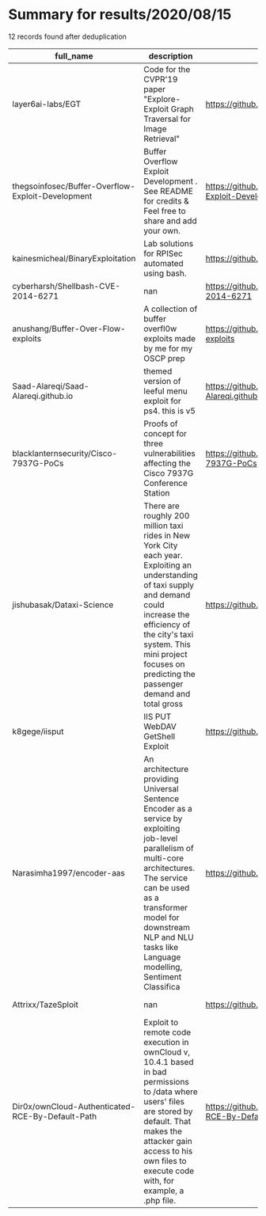 
# Summary for results/2020/08/15
    
12 records found after deduplication

| full_name | description | html_url | matched_list | matched_count | pushed_at | size | stargazers_count | language | forks_count |
|---------------------------------------------------|------------------------------------------------------------------------------------------------------------------------------------------------------------------------------------------------------------------------------------------------------------------|----------------------------------------------------------------------|---------------------------------------------|-----------------|---------------------------|--------|--------------------|------------------|---------------|
| layer6ai-labs/EGT | Code for the CVPR'19 paper "Explore-Exploit Graph Traversal for Image Retrieval" | https://github.com/layer6ai-labs/EGT | ['exploit'] | 1 | 2020-08-15 23:40:19+00:00 | 96499 | 30 | Java | 10 |
| thegsoinfosec/Buffer-Overflow-Exploit-Development | Buffer Overflow Exploit Development . See README for credits & Feel free to share and add your own. | https://github.com/thegsoinfosec/Buffer-Overflow-Exploit-Development | ['exploit'] | 1 | 2020-08-15 15:08:42+00:00 | 108 | 0 | Python | 0 |
| kainesmicheal/BinaryExploitation | Lab solutions for RPISec automated using bash. | https://github.com/kainesmicheal/BinaryExploitation | ['exploit'] | 1 | 2020-08-15 06:01:50+00:00 | 34 | 0 | Shell | 0 |
| cyberharsh/Shellbash-CVE-2014-6271 | nan | https://github.com/cyberharsh/Shellbash-CVE-2014-6271 | ['cve-2'] | 1 | 2020-08-15 09:54:12+00:00 | 50 | 0 | Shell | 0 |
| anushang/Buffer-Over-Flow-exploits | A collection of buffer overfl0w exploits made by me for my OSCP prep | https://github.com/anushang/Buffer-Over-Flow-exploits | ['exploit'] | 1 | 2020-08-15 15:46:19+00:00 | 22 | 1 | Python | 0 |
| Saad-Alareqi/Saad-Alareqi.github.io | themed version of leeful menu exploit for ps4. this is v5 | https://github.com/Saad-Alareqi/Saad-Alareqi.github.io | ['exploit'] | 1 | 2020-08-15 23:31:01+00:00 | 1692 | 3 | JavaScript | 0 |
| blacklanternsecurity/Cisco-7937G-PoCs | Proofs of concept for three vulnerabilities affecting the Cisco 7937G Conference Station | https://github.com/blacklanternsecurity/Cisco-7937G-PoCs | ['vulnerability poc'] | 1 | 2020-08-15 16:21:58+00:00 | 15 | 5 | Python | 2 |
| jishubasak/Dataxi-Science | There are roughly 200 million taxi rides in New York City each year. Exploiting an understanding of taxi supply and demand could increase the efficiency of the city's taxi system. This mini project focuses on predicting the passenger demand and total gross | https://github.com/jishubasak/Dataxi-Science | ['exploit'] | 1 | 2020-08-15 19:11:27+00:00 | 16454 | 0 | Jupyter Notebook | 0 |
| k8gege/iisput | IIS PUT WebDAV GetShell Exploit | https://github.com/k8gege/iisput | ['exploit'] | 1 | 2020-08-15 04:41:59+00:00 | 36 | 12 | Python | 4 |
| Narasimha1997/encoder-aas | An architecture providing Universal Sentence Encoder as a service by exploiting job-level parallelism of multi-core architectures. The service can be used as a transformer model for downstream NLP and NLU tasks like Language modelling, Sentiment Classifica | https://github.com/Narasimha1997/encoder-aas | ['exploit'] | 1 | 2020-08-15 15:39:27+00:00 | 25730 | 3 | Python | 0 |
| Attrixx/TazeSploit | nan | https://github.com/Attrixx/TazeSploit | ['sploit'] | 1 | 2020-08-15 15:26:35+00:00 | 10020 | 0 | nan | 0 |
| Dir0x/ownCloud-Authenticated-RCE-By-Default-Path | Exploit to remote code execution in ownCloud v, 10.4.1 based in bad permissions to /data where users' files are stored by default. That makes the attacker gain access to his own files to execute code with, for example, a .php file. | https://github.com/Dir0x/ownCloud-Authenticated-RCE-By-Default-Path | ['exploit', 'rce', 'remote code execution'] | 3 | 2020-08-15 18:28:27+00:00 | 4 | 1 | Python | 0 |
